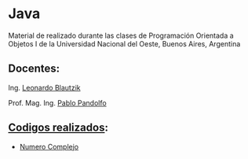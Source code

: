 # Java
Material de realizado durante las clases de Programación Orientada a Objetos I de la Universidad Nacional del Oeste, Buenos Aires, Argentina

## Docentes:
Ing. [Leonardo Blautzik](https://github.com/leoblautzik)

Prof. Mag. Ing. [Pablo Pandolfo](ppandolfo@uno.edu.ar)

## [Codigos realizados](https://github.com/Phosphorus-M/Java/tree/master/src/Clases):
 - [Numero Complejo](https://github.com/Phosphorus-M/Java/blob/master/src/Clases/Complejo.java)

